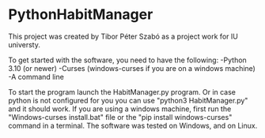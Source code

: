 # PythonHabitManager
This project was created by Tibor Péter Szabó as a project work for IU universty.

To get started with the software, you need to have the following:
  -Python 3.10 (or newer)
  -Curses (windows-curses if you are on a windows machine)
  -A command line

To start the program launch the HabitManager.py program. Or in case python is not configured for you you can use "python3 HabitManager.py" and it should work.
If you are using a windows machine, first run the "Windows-curses install.bat" file or the "pip install windows-curses" command in a terminal.
The software was tested on Windows, and on Linux.
